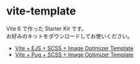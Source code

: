 # vite-template

Vite 6 で作った Starter Kit です。  
お好みのキットをダウンロードしてお使いください。

- [Vite + EJS + SCSS + Image Optimizer Template](./vite_ejs)
- [Vite + Pug + SCSS + Image Optimizer Template](./vite_pug)
